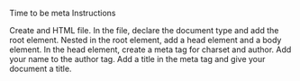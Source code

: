 Time to be meta
Instructions

Create and HTML file.
In the file, declare the document type and add the root element.
Nested in the root element, add a head element and a body element.
In the head element, create a meta tag for charset and author. Add your name to the author tag.
Add a title in the meta tag and give your document a title.